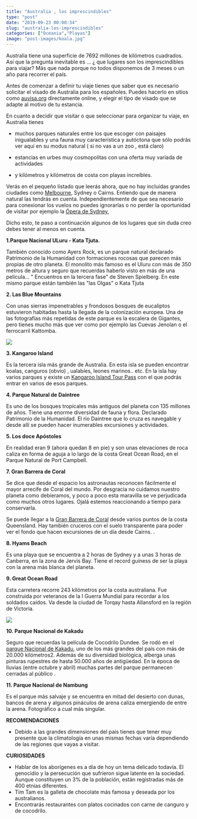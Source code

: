 ```yaml
---
title: "Australia , los imprescindibles"
type: "post"
date: "2019-09-23 00:00:34"
slug: "australia-los-imprescindibles"
categories: ["Oceania","Playas"]
image: "post-images/koala.jpg"
---
```


Australia tiene una superficie de 7692 millones de kilómetros cuadrados. Así que la pregunta inevitable es ... ¿ que lugares son los imprescindibles para viajar? Más que nada porque no todos disponemos de 3 meses o un año para recorrer el país.

Antes de comenzar a definir tu viaje tienes que saber que es necesario solicitar el visado de Australia para los españoles. Puedes hacerlo en sitios como [auvisa.org](https://auvisa.org/es/visado-australia/) directamente online, y elegir el tipo de visado que se adapte al motivo de tu estancia.

En cuanto a decidir que visitar o que seleccionar para organizar tu viaje, en Australia tienes

- muchos parques naturales entre los que escoger con paisajes inigualables y una fauna muy característica y autóctona que sólo podrás ver aquí en su modus natural ( si no vas a un zoo , está claro)

- estancias en urbes muy cosmopolitas con una oferta muy variada de actividades

- y kilómetros y kilómetros de costa con playas increíbles.



Verás en el pequeño listado que leerás ahora, que no hay incluidas grandes ciudades como [Melbourne](https://www.visitmelbourne.com/), Sydney o Cairns. Entiendo que de manera natural las tendrás en cuenta. Independientemente de que sea necesario para conexionar los vuelos no puedes ignorarlas o no perder la oportunidad de visitar por ejemplo la [Ópera de Sydney](https://www.sydneyoperahouse.com/),



Dicho esto, te paso a continuación algunos de los lugares que sin duda creo debes tener al menos en cuenta.



**1.Parque Nacional ULuru - Kata Tjuta.** 

También conocido como Ayers Rock, es un parque natural declarado Patrimonio de la Humanidad con formaciones rocosas que parecen más propias de otro planeta. El monolito más famoso es el Uluru con más de 350 metros de altura y seguro que recuerdas haberlo visto en más de una película... " Encuentros en la tercera fase" de Steven Spielberg. En este mismo parque están también las "las Olgas" o Kata Tjuta



**2. Las Blue Mountains** 



Con unas sierras impenetrables y frondosos bosques de eucaliptos estuvieron habitadas hasta la llegada de la colonización europea. Una de las fotografías más repetidas de este parque es la escalera de Gigantes, pero tienes mucho más que ver como por ejemplo las Cuevas Jenolan o el ferrocarril Kattomba.



![](post-images/koala.jpg)



**3. Kangaroo Island** 

Es la tercera isla más grande de Australia. En esta isla se pueden encontrar koalas, canguros (obvio) , ualabíes, leones marinos.. etc. En la isla hay varios parques y existe un [Kangaroo Island Tour Pass](https://www.parks.sa.gov.au/book-and-pay/parks-passes/kangaroo-island-tour-pass) con el que podrás entrar en varios de esos parques.



**4. Parque Natural de Daintree** 

Es uno de los bosques tropicales más antiguos del planeta con 135 millones de años. Tiene una enorme diversidad de fauna y flora. Declarado Patrimonio de la Humanidad. El rio Daintree que lo cruza es navegable y desde allí se pueden hacer inumerables excursiones y actividades.



**5. Los doce Apóstoles**

En realidad eran 9 (ahora quedan 8 en pie) y son unas elevaciones de roca caliza en forma de aguja a lo largo de la costa Great Ocean Road, en el Parque Natural de Port Campbell.



**7. Gran Barrera de Coral** 

Se dice que desde el espacio los astronautas reconocen fácilmente el mayor arrecife de Coral del mundo. Por desgracia no cuidamos nuestro planeta como debíeramos, y poco a poco esta maravilla se ve perjudicada como muchos otros lugares. Ojalá estemos reaccionando a tiempo para conservarla.

Se puede llegar a la [Gran Barrera de Coral](http://www.missviajes.com/gran-barrera-coralina-5366/) desde varios puntos de la costa Queensland. Hay también cruceros con el suelo transparente para poder ver el fondo que hacen excursiones de un día desde Cairns. .



**8. Hyams Beach**

Es una playa que se encuentra a 2 horas de Sydney y a unas 3 horas de Canberra, en la zona de Jervis Bay. Tiene el record guiness de ser la playa con la arena más blanca del planeta.



**9. Great Ocean Road**

Esta carretera recorre 243 kilómetros por la costa australiana. Fue construida por veteranos de la I Guerra Mundial para recordar a los soldados caídos. Va desde la ciudad de Torqay hasta Allansford en la región de Victoria.



![](post-images/australia-northern-territory-kakadu-national-park-2.jpg)



**10. Parque Nacional de Kakadu**

Seguro que recuerdas la película de Cocodrilo Dundee. Se rodó en el [parque Nacional de Kakadu](http://www.missviajes.com/parque-nacional-kakadu-parque-natural-mas-grande-australia-559988/), uno de los más grandes del país con más de 20.000 kilómetros2. Además de su diversidad biológica, alberga unas pinturas rupestres de hasta 50.000 años de antigüedad. En la época de lluvias (entre octubre y abril) muchas partes del parque permanecen cerradas al público .



**11. Parque Nacional de Nambung**

Es el parque más salvaje y se encuentra en mitad del desierto con dunas, bancos de arena y algunos pináculos de arena caliza emergiendo de entre la arena. Fotográfico a cual más singular.





**RECOMENDACIONES**

- Debido a las grandes dimensiones del país tienes que tener muy presente que la climatología en unas mismas fechas varía dependiendo de las regiones que vayas a visitar.

**CURIOSIDADES**

- Hablar de los aborígenes es a día de hoy un tema delicado todavía. El genocidio y la persecución que sufrieron sigue latente en la sociedad. Aunque constituyen un 3% de la población, están registradas más de 400 etnias diferentes.
- Tim Tam es la galleta de chocolate más famosa y deseada por los australianos.
- Encontrarás restaurantes con platos cocinados con carne de canguro y de cocodrilo.